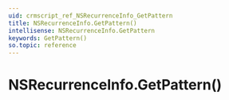 ```yaml
---
uid: crmscript_ref_NSRecurrenceInfo_GetPattern
title: NSRecurrenceInfo.GetPattern()
intellisense: NSRecurrenceInfo.GetPattern
keywords: GetPattern()
so.topic: reference
---
```


# NSRecurrenceInfo.GetPattern()

